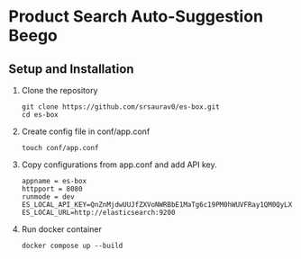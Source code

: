 # Product Search Auto-Suggestion Beego


## Setup and Installation

1. Clone the repository
   ```
   git clone https://github.com/srsaurav0/es-box.git
   cd es-box
   ```

2. Create config file in conf/app.conf
   ```
   touch conf/app.conf
   ```

3. Copy configurations from app.conf and add API key.
   ```
   appname = es-box
   httpport = 8080
   runmode = dev
   ES_LOCAL_API_KEY=QnZnMjdwUUJfZXVoNWRBbE1MaTg6c19PM0hWUVFRay1QM0QyLXNuWE1fZw==
   ES_LOCAL_URL=http://elasticsearch:9200
   ```

4. Run docker container
   ```
   docker compose up --build
   ```